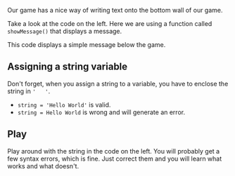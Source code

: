 Our game has a nice way of writing text onto the bottom wall of our game.

Take a look at the code on the left. Here we are using a function called `showMessage()` that displays a message.

This code displays a simple message below the game.


## Assigning a string variable
Don't forget, when you assign a string to a variable, you have to enclose the string in `'   '`. 

- `string = 'Hello World'` is valid.
- `string = Hello World` is wrong and will generate an error.

## Play
Play around with the string in the code on the left. You will probably get a few syntax errors, which is fine. Just correct them and you will learn what works and what doesn't.

